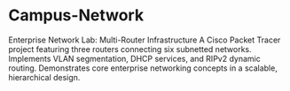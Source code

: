 # Campus-Network
Enterprise Network Lab: Multi-Router Infrastructure A Cisco Packet Tracer project featuring three routers connecting six subnetted networks. Implements VLAN segmentation, DHCP services, and RIPv2 dynamic routing. Demonstrates core enterprise networking concepts in a scalable, hierarchical design.
